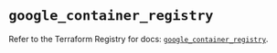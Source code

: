 # `google_container_registry`

Refer to the Terraform Registry for docs: [`google_container_registry`](https://registry.terraform.io/providers/hashicorp/google/6.18.1/docs/resources/container_registry).
